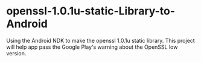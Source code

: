 # openssl-1.0.1u-static-Library-to-Android
Using the Android NDK to make the openssl 1.0.1u static library. This project will help app pass the Google Play's warning about the OpenSSL low version.
